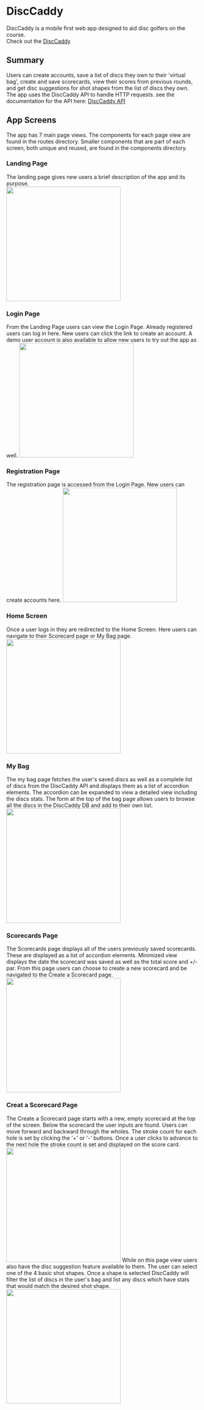 # DiscCaddy
DiscCaddy is a mobile first web app designed to aid disc golfers on the course.<br> 
Check out the [DiscCaddy](https://disccaddy.vercel.app)

## Summary
Users can create accounts, save a list of discs they own to their 'virtual bag', create and save scorecards, view their scores from previous rounds, and get disc suggestions for shot shapes from the list of discs they own.<br>
The app uses the DiscCaddy API to handle HTTP requests. see the documentation for the API here: [DiscCaddy API](https://github.com/jgbowser/DiscCaddy-server)

## App Screens
The app has 7 main page views. The components for each page view are found in the routes directory. Smaller components that are part of each screen, both unique and reused, are found in the components directory.

### Landing Page
The landing page gives new users a brief description of the app and its purpose.<br>
<img src='/src/images/README-assets/landing-page.jpg' width='300' />

### Login Page
From the Landing Page users can view the Login Page. Already registered users can log in here. New users can click the link to create an account. A demo user account is also available to allow new users to try out the app as well.
<img src='/src/images/README-assets/login-page.jpg' width='300' />

### Registration Page
The registration page is accessed from the Login Page. New users can create accounts here.
<img src='/src/images/README-assets/registration-page.jpg' width='300' />

### Home Screen
Once a user logs in they are redirected to the Home Screen. Here users can navigate to their Scorecard page or My Bag page.
<img src='/src/images/README-assets/home-screen.jpg' width='300' />

### My Bag
The my bag page fetches the user's saved discs as well as a complete list of discs from the DiscCaddy API and displays them as a list of accordion elements. The accordion can be expanded to view a detailed view including the discs stats. The form at the top of the bag page allows users to browse all the discs in the DiscCaddy DB and add to their own list.
<img src='/src/images/README-assets/user-bag.jpg' width='300' />

### Scorecards Page
The Scorecards page displays all of the users previously saved scorecards. These are displayed as a list of accordion elements. Minimized view displays the date the scorecard was saved as well as the total score and +/- par. From this page users can choose to create a new scorecard and be navigated to the Create a Scorecard page.
<img src='/src/images/README-assets/scorecards-list.jpg' width='300' />

### Creat a Scorecard Page
The Create a Scorecard page starts with a new, empty scorecard at the top of the screen. Below the scorecard the user inputs are found. Users can move forward and backward through the wholes. The stroke count for each hole is set by clicking the '+' or '-' buttons. Once a user clicks to advance to the next hole the stroke count is set and displayed on the score card.
<img src='/src/images/README-assets/scorecard.jpg' width='300' />
While on this page view users also have the disc suggestion feature available to them. The user can select one of the 4 basic shot shapes. Once a shape is selected DiscCaddy will filter the list of discs in the user's bag and list any discs which have stats that would match the desired shot shape.
<img src='/src/images/README-assets/disc-suggest.jpg' width='300' />


